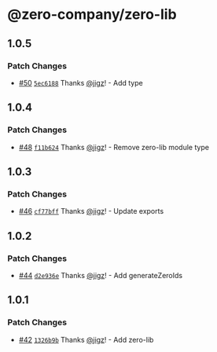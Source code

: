 # @zero-company/zero-lib

## 1.0.5

### Patch Changes

- [#50](https://github.com/zero-company/zero-lib/pull/50) [`5ec6188`](https://github.com/zero-company/zero-lib/commit/5ec618882b5bae06c283eb6adc60c0679c550723) Thanks [@jigz](https://github.com/jigz)! - Add type

## 1.0.4

### Patch Changes

- [#48](https://github.com/zero-company/zero-lib/pull/48) [`f11b624`](https://github.com/zero-company/zero-lib/commit/f11b62439eaf3597ad44268b23dee0ace9bf81a9) Thanks [@jigz](https://github.com/jigz)! - Remove zero-lib module type

## 1.0.3

### Patch Changes

- [#46](https://github.com/zero-company/zero-lib/pull/46) [`cf77bff`](https://github.com/zero-company/zero-lib/commit/cf77bff804ead3fc12c462e32f7c53b29443ec3f) Thanks [@jigz](https://github.com/jigz)! - Update exports

## 1.0.2

### Patch Changes

- [#44](https://github.com/zero-company/zero-lib/pull/44) [`d2e936e`](https://github.com/zero-company/zero-lib/commit/d2e936e45b28d4322a168a4bd1904364ea381760) Thanks [@jigz](https://github.com/jigz)! - Add generateZeroIds

## 1.0.1

### Patch Changes

- [#42](https://github.com/zero-company/zero-lib/pull/42) [`1326b9b`](https://github.com/zero-company/zero-lib/commit/1326b9b36dca17451a0688780d1b24df0402a674) Thanks [@jigz](https://github.com/jigz)! - Add zero-lib
